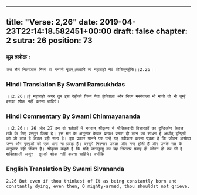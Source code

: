 
---
title: "Verse: 2,26"
date: 2019-04-23T22:14:18.582451+00:00
draft: false
chapter: 2
sutra: 26
position: 73
---
### मूल श्लोक :
```
अथ चैनं नित्यजातं नित्यं वा मन्यसे मृतम्।तथापि त्वं महाबाहो नैवं शोचितुमर्हसि।।2.26।।

```

### Hindi Translation By Swami Ramsukhdas
```
।।2.26।।हे महाबाहो अगर तुम इस देहीको नित्य पैदा होनेवाला और नित्य मरनेवाला भी मानो तो भी तुम्हें इसका शोक नहीं करना चाहिये।

```

### Hindi Commentary By Swami Chinmayananda
```
।।2.26।। 26 और 27 इन दो श्लोकों में भगवान् श्रीकृष्ण ने भौतिकवादी विचारकों का दृष्टिकोण केवल तर्क के लिए प्रस्तुत किया है। इस मत के अनुसार केवल प्रत्यक्ष प्रमाण ही ज्ञान का साधन है अर्थात् इन्द्रियों को जो ज्ञात है केवल वही सत्य है। इस प्रकार मानने पर उन्हें यह स्वीकार करना पड़ता है कि जीवन असंख्य जन्म और मृत्युओं की एक धारा या प्रवाह है। वस्तुयें निरन्तर उत्पन्न और नष्ट होती हैं और उनके मत के अनुसार यही जीवन है। श्रीकृष्ण कहते हैं कि यदि जन्ममृत्यु का यह निरन्तर प्रवाह ही जीवन हो तब भी हे शक्तिशाली अर्जुन  तुमको शोक नहीं करना चाहिये। क्योंकि

```

### English Translation By Swami  Sivananda
```
2.26 But even if thou thinkest of It as being constantly born and constantly dying, even then, O mighty-armed, thou shouldst not grieve.

```

